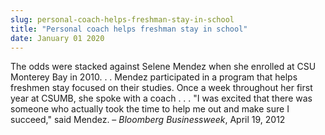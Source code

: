 ```yaml
---
slug: personal-coach-helps-freshman-stay-in-school
title: "Personal coach helps freshman stay in school"
date: January 01 2020
---
```


  
<p>
  The odds were stacked against Selene Mendez when she enrolled at CSU Monterey
  Bay in 2010. . . Mendez participated in a program that helps freshmen stay
  focused on their studies. Once a week throughout her first year at CSUMB, she
  spoke with a coach . . . "I was excited that there was someone who actually
  took the time to help me out and make sure I succeed," said Mendez. –
  <em>Bloomberg Businessweek</em>, April 19, 2012
</p>
 
